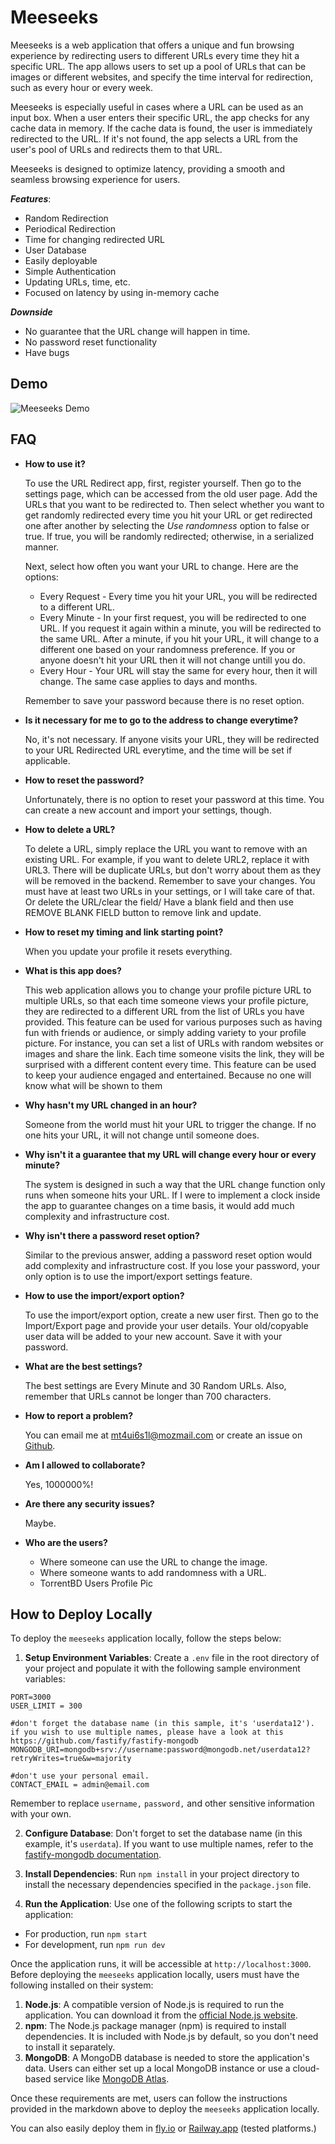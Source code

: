 # Meeseeks

Meeseeks is a web application that offers a unique and fun browsing experience by redirecting users to different URLs every time they hit a specific URL. The app allows users to set up a pool of URLs that can be images or different websites, and specify the time interval for redirection, such as every hour or every week.

Meeseeks is especially useful in cases where a URL can be used as an input box. When a user enters their specific URL, the app checks for any cache data in memory. If the cache data is found, the user is immediately redirected to the URL. If it's not found, the app selects a URL from the user's pool of URLs and redirects them to that URL.

Meeseeks is designed to optimize latency, providing a smooth and seamless browsing experience for users.

**_Features_**:

- Random Redirection
- Periodical Redirection
- Time for changing redirected URL
- User Database
- Easily deployable
- Simple Authentication
- Updating URLs, time, etc.
- Focused on latency by using in-memory cache

**_Downside_**

- No guarantee that the URL change will happen in time.
- No password reset functionality
- Have bugs

## Demo

![Meeseeks Demo](https://f000.backblazeb2.com/file/ShareX2022/ShareX/chrome_fYPGukqUvq.gif "Demo how meeseeks redirects / images change for request/reload.")

## FAQ

- **How to use it?**

  To use the URL Redirect app, first, register yourself. Then go to the settings page, which can be accessed from the old user page. Add the URLs that you want to be redirected to. Then select whether you want to get randomly redirected every time you hit your URL or get redirected one after another by selecting the _Use randomness_ option to false or true. If true, you will be randomly redirected; otherwise, in a serialized manner.

  Next, select how often you want your URL to change. Here are the options:

  - Every Request - Every time you hit your URL, you will be redirected to a different URL.
  - Every Minute - In your first request, you will be redirected to one URL. If you request it again within a minute, you will be redirected to the same URL. After a minute, if you hit your URL, it will change to a different one based on your randomness preference. If you or anyone doesn't hit your URL then it will not change untill you do.
  - Every Hour - Your URL will stay the same for every hour, then it will change. The same case applies to days and months.

  Remember to save your password because there is no reset option.

- **Is it necessary for me to go to the address to change everytime?**

  No, it's not necessary. If anyone visits your URL, they will be redirected to your URL Redirected URL everytime, and the time will be set if applicable.

- **How to reset the password?**

  Unfortunately, there is no option to reset your password at this time. You can create a new account and import your settings, though.

- **How to delete a URL?**

  To delete a URL, simply replace the URL you want to remove with an existing URL. For example, if you want to delete URL2, replace it with URL3. There will be duplicate URLs, but don't worry about them as they will be removed in the backend. Remember to save your changes. You must have at least two URLs in your settings, or I will take care of that.
  Or delete the URL/clear the field/ Have a blank field and then use REMOVE BLANK FIELD button to remove link and update.

- **How to reset my timing and link starting point?**

  When you update your profile it resets everything.

- **What is this app does?**

  This web application allows you to change your profile picture URL to multiple URLs, so that each time someone views your profile picture, they are redirected to a different URL from the list of URLs you have provided. This feature can be used for various purposes such as having fun with friends or audience, or simply adding variety to your profile picture.
  For instance, you can set a list of URLs with random websites or images and share the link. Each time someone visits the link, they will be surprised with a different content every time. This feature can be used to keep your audience engaged and entertained. Because no one will know what will be shown to them

- **Why hasn't my URL changed in an hour?**

  Someone from the world must hit your URL to trigger the change. If no one hits your URL, it will not change until someone does.

- **Why isn't it a guarantee that my URL will change every hour or every minute?**

  The system is designed in such a way that the URL change function only runs when someone hits your URL. If I were to implement a clock inside the app to guarantee changes on a time basis, it would add much complexity and infrastructure cost.

- **Why isn't there a password reset option?**

  Similar to the previous answer, adding a password reset option would add complexity and infrastructure cost. If you lose your password, your only option is to use the import/export settings feature.

- **How to use the import/export option?**

  To use the import/export option, create a new user first. Then go to the Import/Export page and provide your user details. Your old/copyable user data will be added to your new account. Save it with your password.

- **What are the best settings?**

  The best settings are Every Minute and 30 Random URLs. Also, remember that URLs cannot be longer than 700 characters.

- **How to report a problem?**

  You can email me at [mt4ui6s1l@mozmail.com](mailto:mt4ui6s1l@mozmail.com) or create an issue on [Github](https://github.com/Thenafi/meeseeks).

- **Am I allowed to collaborate?**

  Yes, 1000000%!

- **Are there any security issues?**

  Maybe.

- **Who are the users?**

  - Where someone can use the URL to change the image.
  - Where someone wants to add randomness with a URL.
  - TorrentBD Users Profile Pic

## How to Deploy Locally

To deploy the `meeseeks` application locally, follow the steps below:

1. **Setup Environment Variables**: Create a `.env` file in the root directory of your project and populate it with the following sample environment variables:

```
PORT=3000
USER_LIMIT = 300

#don't forget the database name (in this sample, it's 'userdata12'). if you wish to use multiple names, please have a look at this https://github.com/fastify/fastify-mongodb
MONGODB_URI=mongodb+srv://username:password@mongodb.net/userdata12?retryWrites=true&w=majority

#don't use your personal email.
CONTACT_EMAIL = admin@email.com
```

Remember to replace `username,` `password,` and other sensitive information with your own.

2. **Configure Database**: Don't forget to set the database name (in this example, it's `userdata`). If you want to use multiple names, refer to the [fastify-mongodb documentation](https://github.com/fastify/fastify-mongodb).

3. **Install Dependencies**: Run `npm install` in your project directory to install the necessary dependencies specified in the `package.json` file.

4. **Run the Application**: Use one of the following scripts to start the application:

- For production, run `npm start`
- For development, run `npm run dev`

Once the application runs, it will be accessible at `http://localhost:3000`.
Before deploying the `meeseeks` application locally, users must have the following installed on their system:

1.  **Node.js**: A compatible version of Node.js is required to run the application. You can download it from the [official Node.js website](https://nodejs.org/).
2.  **npm**: The Node.js package manager (npm) is required to install dependencies. It is included with Node.js by default, so you don't need to install it separately.
3.  **MongoDB**: A MongoDB database is needed to store the application's data. Users can either set up a local MongoDB instance or use a cloud-based service like [MongoDB Atlas](https://www.mongodb.com/cloud/atlas).

Once these requirements are met, users can follow the instructions provided in the markdown above to deploy the `meeseeks` application locally.

You can also easily deploy them in [fly.io](https://fly.io/docs/flyctl/deploy/) or [Railway.app](https://docs.railway.app/) (tested platforms.)
